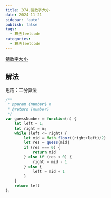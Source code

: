 ```yaml
---
title: 374.猜数字大小
date: 2024-11-21
sidebar: 'auto'
publish: false
tags: 
  - 算法leetcode
categories:
  - 算法leetcode
---
```

[猜数字大小](https://leetcode.cn/problems/guess-number-higher-or-lower/description/)

## 解法
思路：二分算法

```js
/**
 * @param {number} n
 * @return {number}
 */
var guessNumber = function(n) {
    let left = 1;
    let right = n;
    while (left <= right) {
        let mid = Math.floor((right+left)/2)
        let res = guess(mid)
        if (res === 0) {
            return mid
        } else if (res < 0) {
            right = mid - 1
        } else {
            left = mid + 1
        }
    }
    return left
};
```
